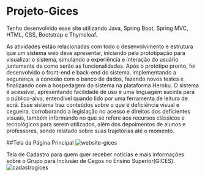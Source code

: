 # Projeto-Gices
Tenho desenvolvido esse site utilizando Java, Spring Boot, Spring MVC, HTML, CSS, Bootstrap e Thymeleaf. 

As atividades estão relacionadas com todo o desenvolvimento e estrutura que um sistema web deve apresentar, iniciando pela prototipação para visualizar o sistema, simulando a experiência e interação do usuário juntamente de como serão as funcionalidades. Após o protótipo pronto, foi desenvolvido o front-end e back-end do sistema, implementando a segurança, a conexão com o banco de dados, fazendo novos testes e finalizando com a hospedagem do sistema na plataforma Heroku. O sistema é acessível, apresentando facilidade de uso e uma linguagem sucinta para o público-alvo, entendível quando lido por uma ferramenta de leitura de ecrã. Esse sistema traz conteúdos sobre o que é deficiência visual e cegueira, corroborando a legislação no acesso e direitos dos deficientes visuais, também informando no que se refere aos recursos clássicos e tecnológicos para serem utilizados, além dos depoimentos de alunos e professores, sendo relatado sobre suas trajetórias até o momento.

##Tela da Página Principal
![website-gices](https://github.com/AnaliceMM4/Projeto-Gices/assets/62485958/ef8161f4-bc49-4e0d-905d-bc6f023413e5)

Tela de Cadastro para quem quer receber notícias e mais informações sobre o Grupo para Inclusão de Cegos no Ensino Superior(GICES).
![cadastrogices](https://github.com/AnaliceMM4/Projeto-Gices/assets/62485958/201b4fdf-777f-408f-97d7-0b05fde9d56f)

